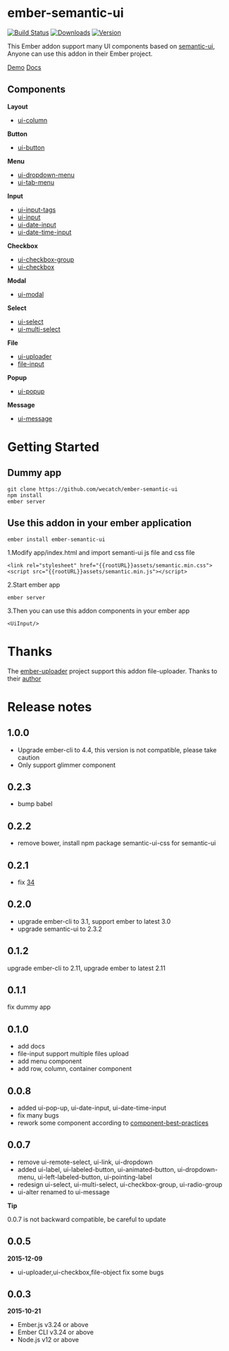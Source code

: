 # ember-semantic-ui

[![Build Status](https://github.com/wecatch/ember-semantic-ui/actions/workflows/ci.yml/badge.svg)](https://github.com/wecatch/ember-semantic-ui/actions)
[![Downloads](https://img.shields.io/npm/dt/ember-semantic-ui.svg)](https://www.npmjs.com/package/ember-semantic-ui)
[![Version](https://img.shields.io/npm/v/ember-semantic-ui.svg)](https://www.npmjs.com/package/ember-semantic-ui)

This Ember addon support many UI components based on [semantic-ui](http://semantic-ui.com), Anyone can use this addon in their Ember project. 


[Demo](https://wecatch.me/ember-semantic-ui/demo/)
[Docs](https://wecatch.me/ember-semantic-ui/docs/)


## Components

**Layout**

- [ui-column](http://wecatch.me/ember-semantic-ui/demo/#/ui-column)

**Button**

- [ui-button](http://wecatch.me/ember-semantic-ui/demo/#/ui-button)

**Menu**

- [ui-dropdown-menu](http://wecatch.me/ember-semantic-ui/demo/#/ui-dropdown-menu)
- [ui-tab-menu](http://wecatch.me/ember-semantic-ui/demo/#/ui-tab-menu)


**Input**

- [ui-input-tags](https://wecatch.me/ember-semantic-ui/demo/#/ui-input-tags)
- [ui-input](https://wecatch.me/ember-semantic-ui/demo/#/ui-input)
- [ui-date-input](https://wecatch.me/ember-semantic-ui/demo/#/ui-date-input)
- [ui-date-time-input](https://wecatch.me/ember-semantic-ui/demo/#/ui-date-time-input)


**Checkbox**

- [ui-checkbox-group](https://wecatch.me/ember-semantic-ui/demo/#/ui-checkbox-group)
- [ui-checkbox](https://wecatch.me/ember-semantic-ui/demo/#/ui-checkbox)


**Modal**

- [ui-modal](https://wecatch.me/ember-semantic-ui/demo/#/ui-modal)

**Select**

- [ui-select](https://wecatch.me/ember-semantic-ui/demo/#/ui-select)
- [ui-multi-select](https://wecatch.me/ember-semantic-ui/demo/#/ui-multi-select)

**File**

- [ui-uploader](https://wecatch.me/ember-semantic-ui/demo/#/ui-uploader)
- [file-input](https://wecatch.me/ember-semantic-ui/demo/#/file-input)


**Popup**

- [ui-popup](https://wecatch.me/ember-semantic-ui/demo/#/ui-popup)

**Message**

- [ui-message](https://wecatch.me/ember-semantic-ui/demo/ui-message)

# Getting Started

## Dummy app

```
git clone https://github.com/wecatch/ember-semantic-ui
npm install
ember server
```

## Use this addon in your ember application

```
ember install ember-semantic-ui
```


1.Modify app/index.html and import semanti-ui js file and css file


```
<link rel="stylesheet" href="{{rootURL}}assets/semantic.min.css">
<script src="{{rootURL}}assets/semantic.min.js"></script>
```


2.Start ember app 


```
ember server 
```


3.Then you can use this addon components in your ember app 


```
<UiInput/>
```


# Thanks 

The [ember-uploader](https://github.com/benefitcloud/ember-uploader) project support this addon file-uploader. Thanks to their [author](https://github.com/benefitcloud)

# Release notes


## 1.0.0

- Upgrade ember-cli to 4.4, this version is not compatible, please take caution
- Only support glimmer component

## 0.2.3

- bump babel

## 0.2.2

- remove bower, install npm package semantic-ui-css for semantic-ui

## 0.2.1

- fix [34](https://github.com/wecatch/ember-semantic-ui/issues/34)

## 0.2.0

- upgrade ember-cli to 3.1, support ember to latest 3.0
- upgrade semantic-ui to 2.3.2

## 0.1.2

upgrade ember-cli to 2.11, upgrade ember to latest 2.11

## 0.1.1

fix dummy app

## 0.1.0

- add docs
- file-input support multiple files upload
- add menu component
- add row, column, container component

## 0.0.8

- added ui-pop-up, ui-date-input, ui-date-time-input
- fix many bugs
- rework some component according to [component-best-practices](https://poteto.github.io/component-best-practices/)


## 0.0.7 

- remove ui-remote-select, ui-link, ui-dropdown
- added ui-label, ui-labeled-button, ui-animated-button, ui-dropdown-menu, ui-left-labeled-button, ui-pointing-label
- redesign ui-select, ui-multi-select, ui-checkbox-group, ui-radio-group
- ui-alter renamed to ui-message


**Tip**

0.0.7 is not backward compatible, be careful to update


## 0.0.5 

**2015-12-09**

- ui-uploader,ui-checkbox,file-object fix some bugs 

## 0.0.3 

**2015-10-21**

* Ember.js v3.24 or above
* Ember CLI v3.24 or above
* Node.js v12 or above
